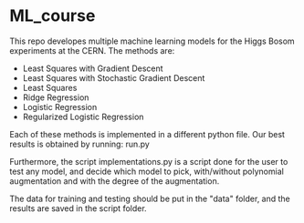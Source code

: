 # ML_course

This repo developes multiple machine learning models for the Higgs Bosom experiments at the CERN.
The methods are:
- Least Squares with Gradient Descent
- Least Squares with Stochastic Gradient Descent
- Least Squares
- Ridge Regression
- Logistic Regression
- Regularized Logistic Regression

Each of these methods is implemented in a different python file. Our best results is obtained by running: run.py

Furthermore, the script implementations.py is a script done for the user to test any model, and decide which model to pick, with/without polynomial augmentation and with the degree of the augmentation.

The data for training and testing should be put in the "data" folder, and the results are saved in the script folder.
